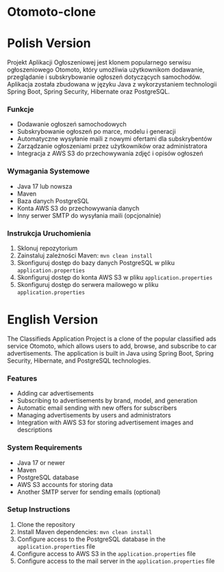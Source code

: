 # Otomoto-clone

# Polish Version

Projekt Aplikacji Ogłoszeniowej jest klonem popularnego serwisu ogłoszeniowego Otomoto, który umożliwia użytkownikom dodawanie, przeglądanie i subskrybowanie ogłoszeń dotyczących samochodów. Aplikacja została zbudowana w języku Java z wykorzystaniem technologii Spring Boot, Spring Security, Hibernate oraz PostgreSQL.

### Funkcje

- Dodawanie ogłoszeń samochodowych
- Subskrybowanie ogłoszeń po marce, modelu i generacji
- Automatyczne wysyłanie maili z nowymi ofertami dla subskrybentów
- Zarządzanie ogłoszeniami przez użytkowników oraz administratora
- Integracja z AWS S3 do przechowywania zdjęć i opisów ogłoszeń

### Wymagania Systemowe

- Java 17 lub nowsza
- Maven
- Baza danych PostgreSQL
- Konta AWS S3 do przechowywania danych
- Inny serwer SMTP do wysyłania maili (opcjonalnie)

### Instrukcja Uruchomienia

1. Sklonuj repozytorium
2. Zainstaluj zależności Maven: `mvn clean install`
3. Skonfiguruj dostęp do bazy danych PostgreSQL w pliku `application.properties`
4. Skonfiguruj dostęp do konta AWS S3 w pliku `application.properties`
5. Skonfiguruj dostęp do serwera mailowego w pliku `application.properties`

# English Version

The Classifieds Application Project is a clone of the popular classified ads service Otomoto, which allows users to add, browse, and subscribe to car advertisements. The application is built in Java using Spring Boot, Spring Security, Hibernate, and PostgreSQL technologies.

### Features

- Adding car advertisements
- Subscribing to advertisements by brand, model, and generation
- Automatic email sending with new offers for subscribers
- Managing advertisements by users and administrators
- Integration with AWS S3 for storing advertisement images and descriptions

### System Requirements

- Java 17 or newer
- Maven
- PostgreSQL database
- AWS S3 accounts for storing data
- Another SMTP server for sending emails (optional)

### Setup Instructions

1. Clone the repository
2. Install Maven dependencies: `mvn clean install`
3. Configure access to the PostgreSQL database in the `application.properties` file
4. Configure access to AWS S3 in the `application.properties` file
5. Configure access to the mail server in the `application.properties` file
